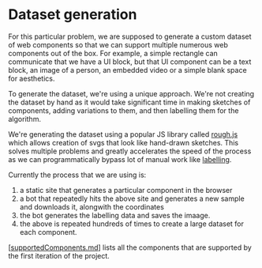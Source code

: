 # Dataset generation

For this particular problem, we are supposed to generate a custom dataset of web components so that we can support multiple numerous web components out of the box. For example, a simple rectangle can communicate that we have a UI block, but that UI component can be a text block, an image of a person, an embedded video or a simple blank space for aesthetics.

To generate the dataset, we're using a unique approach. We're not creating the dataset by hand as it would take significant time in making sketches of components, adding variations to them, and then labelling them for the algorithm. 

We're generating the dataset using a popular JS library called [rough.js](https://roughjs.com/) which allows creation of svgs that look like hand-drawn sketches. This solves multiple problems and greatly accelerates the speed of the process as we can programmatically bypass lot of manual work like [labelling](https://github.com/tzutalin/labelImg).

Currently the process that we are using is:
1. a static site that generates a particular component in the browser
2. a bot that repeatedly hits the above site and generates a new sample and downloads it, alongwith the coordinates
3. the bot generates the labelling data and saves the imaage.
4. the above is repeated hundreds of times to create a large dataset for each component.

[[supportedComponents.md]] lists all the components that are supported by the first iteration of the project.

[//begin]: # "Autogenerated link references for markdown compatibility"
[supportedComponents.md]: supportedComponents "Supported components"
[//end]: # "Autogenerated link references"